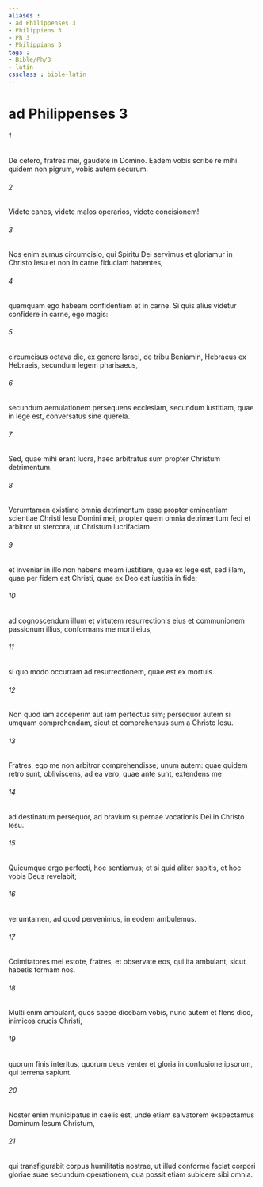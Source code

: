 ```yaml
---
aliases : 
- ad Philippenses 3
- Philippiens 3
- Ph 3
- Philippians 3
tags : 
- Bible/Ph/3
- latin
cssclass : bible-latin
---
```


# ad Philippenses 3

###### 1
De cetero, fratres mei, gaudete in Domino. Eadem vobis scribe re mihi quidem non pigrum, vobis autem securum. 
###### 2
Videte canes, videte malos operarios, videte concisionem! 
###### 3
Nos enim sumus circumcisio, qui Spiritu Dei servimus et gloriamur in Christo Iesu et non in carne fiduciam habentes, 
###### 4
quamquam ego habeam confidentiam et in carne. Si quis alius videtur confidere in carne, ego magis: 
###### 5
circumcisus octava die, ex genere Israel, de tribu Beniamin, Hebraeus ex Hebraeis, secundum legem pharisaeus, 
###### 6
secundum aemulationem persequens ecclesiam, secundum iustitiam, quae in lege est, conversatus sine querela.
###### 7
Sed, quae mihi erant lucra, haec arbitratus sum propter Christum detrimentum. 
###### 8
Verumtamen existimo omnia detrimentum esse propter eminentiam scientiae Christi Iesu Domini mei, propter quem omnia detrimentum feci et arbitror ut stercora, ut Christum lucrifaciam 
###### 9
et inveniar in illo non habens meam iustitiam, quae ex lege est, sed illam, quae per fidem est Christi, quae ex Deo est iustitia in fide; 
###### 10
ad cognoscendum illum et virtutem resurrectionis eius et communionem passionum illius, conformans me morti eius, 
###### 11
si quo modo occurram ad resurrectionem, quae est ex mortuis. 
###### 12
Non quod iam acceperim aut iam perfectus sim; persequor autem si umquam comprehendam, sicut et comprehensus sum a Christo Iesu. 
###### 13
Fratres, ego me non arbitror comprehendisse; unum autem: quae quidem retro sunt, obliviscens, ad ea vero, quae ante sunt, extendens me 
###### 14
ad destinatum persequor, ad bravium supernae vocationis Dei in Christo Iesu.
###### 15
Quicumque ergo perfecti, hoc sentiamus; et si quid aliter sapitis, et hoc vobis Deus revelabit; 
###### 16
verumtamen, ad quod pervenimus, in eodem ambulemus.
###### 17
Coimitatores mei estote, fratres, et observate eos, qui ita ambulant, sicut habetis formam nos. 
###### 18
Multi enim ambulant, quos saepe dicebam vobis, nunc autem et flens dico, inimicos crucis Christi, 
###### 19
quorum finis interitus, quorum deus venter et gloria in confusione ipsorum, qui terrena sapiunt. 
###### 20
Noster enim municipatus in caelis est, unde etiam salvatorem exspectamus Dominum Iesum Christum, 
###### 21
qui transfigurabit corpus humilitatis nostrae, ut illud conforme faciat corpori gloriae suae secundum operationem, qua possit etiam subicere sibi omnia.
